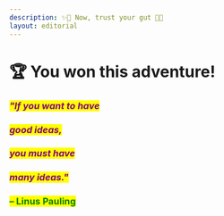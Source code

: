 ```yaml
---
description: ✨🌹 Now, trust your gut 🌹✨
layout: editorial
---
```


# 🏆 You won this adventure!

### _<mark style="color:purple;">"If you want to have</mark>_&#x20;

### _<mark style="color:purple;">good ideas,</mark>_&#x20;

### _<mark style="color:purple;">you must have</mark>_&#x20;

### _<mark style="color:purple;">many ideas."</mark>_ <mark style="color:purple;"></mark><mark style="color:purple;"></mark>&#x20;

<mark style="color:purple;"></mark>

### <mark style="color:green;">– Linus Pauling</mark>
